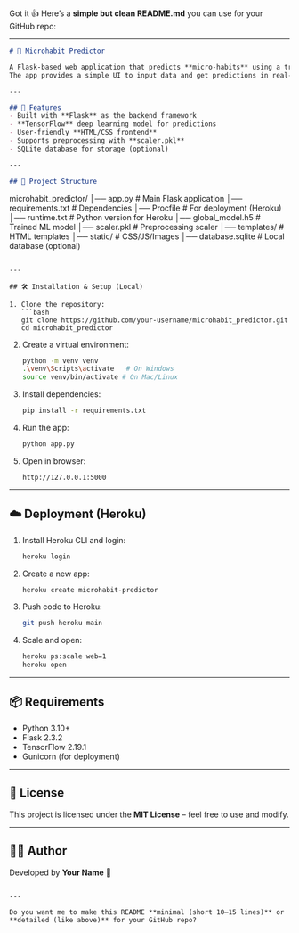 Got it 👍 Here’s a **simple but clean README.md** you can use for your GitHub repo:

---

```markdown
# 🧠 Microhabit Predictor

A Flask-based web application that predicts **micro-habits** using a trained TensorFlow model.  
The app provides a simple UI to input data and get predictions in real-time.

---

## 🚀 Features
- Built with **Flask** as the backend framework  
- **TensorFlow** deep learning model for predictions  
- User-friendly **HTML/CSS frontend**  
- Supports preprocessing with **scaler.pkl**  
- SQLite database for storage (optional)

---

## 📂 Project Structure
```

microhabit\_predictor/
│── app.py                  # Main Flask application
│── requirements.txt        # Dependencies
│── Procfile                # For deployment (Heroku)
│── runtime.txt             # Python version for Heroku
│── global\_model.h5         # Trained ML model
│── scaler.pkl              # Preprocessing scaler
│── templates/              # HTML templates
│── static/                 # CSS/JS/Images
│── database.sqlite         # Local database (optional)

````

---

## 🛠 Installation & Setup (Local)

1. Clone the repository:
   ```bash
   git clone https://github.com/your-username/microhabit_predictor.git
   cd microhabit_predictor
````

2. Create a virtual environment:

   ```bash
   python -m venv venv
   .\venv\Scripts\activate   # On Windows
   source venv/bin/activate # On Mac/Linux
   ```

3. Install dependencies:

   ```bash
   pip install -r requirements.txt
   ```

4. Run the app:

   ```bash
   python app.py
   ```

5. Open in browser:

   ```
   http://127.0.0.1:5000
   ```

---

## ☁️ Deployment (Heroku)

1. Install Heroku CLI and login:

   ```bash
   heroku login
   ```

2. Create a new app:

   ```bash
   heroku create microhabit-predictor
   ```

3. Push code to Heroku:

   ```bash
   git push heroku main
   ```

4. Scale and open:

   ```bash
   heroku ps:scale web=1
   heroku open
   ```

---

## 📦 Requirements

* Python 3.10+
* Flask 2.3.2
* TensorFlow 2.19.1
* Gunicorn (for deployment)

---

## 📜 License

This project is licensed under the **MIT License** – feel free to use and modify.

---

## 👨‍💻 Author

Developed by **Your Name** 🚀

```

---

Do you want me to make this README **minimal (short 10–15 lines)** or **detailed (like above)** for your GitHub repo?
```
